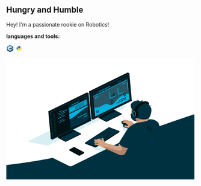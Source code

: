 <h2> Hungry and Humble </h2>

Hey! I'm a passionate rookie on Robotics!

**languages and tools:**  

<code><img height="20" src="https://raw.githubusercontent.com/github/explore/80688e429a7d4ef2fca1e82350fe8e3517d3494d/topics/cpp/cpp.png"></code>
<code><img height="20" src="https://raw.githubusercontent.com/github/explore/80688e429a7d4ef2fca1e82350fe8e3517d3494d/topics/python/python.png"></code>

<img align="center" alt="GIF" src="https://github.com/QUIlToT/QUIlToT/blob/main/code.gif?raw=true" width="500" height="320" />
